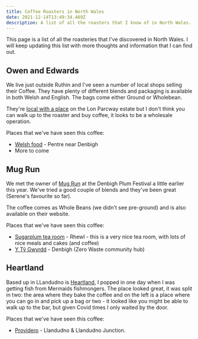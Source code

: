 ```yaml
---
title: Coffee Roasters in North Wales
date: 2021-12-14T13:49:34.469Z
description: A list of all the roasters that I know of in North Wales.
---
```

This page is a list of all the roasteries that I've discovered in North Wales. I will keep updating this list with more thoughts and information that I can find out.

## Owen and Edwards

We live just outside Ruthin and I've seen a number of local shops selling their Coffee. They have plenty of different blends and packaging is available in both Welsh and English. The bags come either Ground or Wholebean.

They're [local with a place](http://owenandedwards.com/) on the Lon Parcway estate but I don't think you can walk up to the roaster and buy coffee, it looks to be a wholesale operation.

Places that we've have seen this coffee:

* [Welsh food](https://www.welshfood.co.uk/owen-and-edwards-ground-coffee---castell-mediumdark-roast-1-123-p.asp) - Pentre near Denbigh
* More to come

## Mug Run

We met the owner of [Mug Run](https://www.mug-run.com/) at the Denbigh Plum Festival a little earlier this year. We've tried a good couple of blends and they've been great (Serene's favourite so far).

The coffee comes as Whole Beans (we didn't see pre-ground) and is also available on their website.

Places that we've have seen this coffee:

* [Sugarplum tea room](https://www.sugarplumtearoom.co.uk/) - Rhewl - this is a very nice tea room, with lots of nice meals and cakes (and coffee)
* [Y Tŷ Gwyrdd](https://www.ytygwyrdd.cymru/shop-all?Collection=Coffee) - Denbigh (Zero Waste community hub)

## Heartland

Based up in LLandudno is [Heartland](https://heartland.coffee/), I popped in one day when I was getting fish from Mermaids fishmongers. The place looked great, it was split in two: the area where they bake the coffee and on the left is a place where you can go in and pick up a bag or two - it looked like you might be able to walk up to the bar, but given Covid times I only waited by the door.

Places that we've have seen this coffee:

* [Providero](https://www.facebook.com/providero) - Llandudno & Llandudno Junction.
